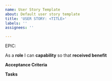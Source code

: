 ```yaml
---
name: User Story Template
about: Default user story template
title: 'USER STORY: <TITLE>'
labels: ''
assignees: ''

---
```


EPIC: <epic>

As a **role** I can **capability** so that **received benefit**

**Acceptance Criteria**

**Tasks**
